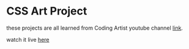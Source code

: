 # CSS Art Project

these projects are all learned from Coding Artist youtube channel [link](https://www.youtube.com/playlist?list=PLNCevxogE3fjcsmPpyz1Ho9VyatKyJlgU).

watch it live [here]()</br>
